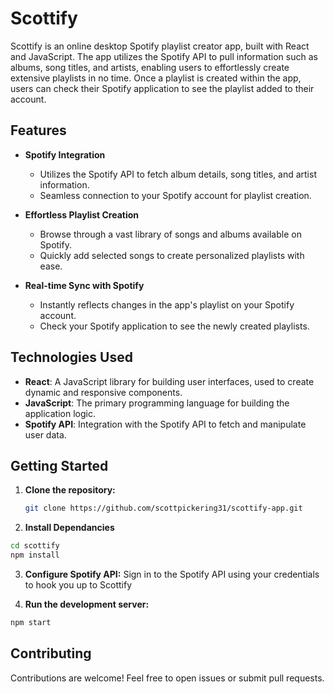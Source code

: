 # Scottify

Scottify is an online desktop Spotify playlist creator app, built with React and JavaScript. The app utilizes the Spotify API to pull information such as albums, song titles, and artists, enabling users to effortlessly create extensive playlists in no time. Once a playlist is created within the app, users can check their Spotify application to see the playlist added to their account.

## Features

- **Spotify Integration**
  - Utilizes the Spotify API to fetch album details, song titles, and artist information.
  - Seamless connection to your Spotify account for playlist creation.

- **Effortless Playlist Creation**
  - Browse through a vast library of songs and albums available on Spotify.
  - Quickly add selected songs to create personalized playlists with ease.

- **Real-time Sync with Spotify**
  - Instantly reflects changes in the app's playlist on your Spotify account.
  - Check your Spotify application to see the newly created playlists.

## Technologies Used

- **React**: A JavaScript library for building user interfaces, used to create dynamic and responsive components.
- **JavaScript**: The primary programming language for building the application logic.
- **Spotify API**: Integration with the Spotify API to fetch and manipulate user data.

## Getting Started

1. **Clone the repository:**
   ```bash
   git clone https://github.com/scottpickering31/scottify-app.git
   ```

2. **Install Dependancies**
```bash
cd scottify
npm install
```

3. **Configure Spotify API:**
Sign in to the Spotify API using your credentials to hook you up to Scottify

4. **Run the development server:**
```bash
npm start
```
## Contributing

Contributions are welcome! Feel free to open issues or submit pull requests.
